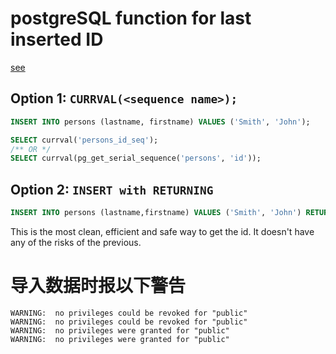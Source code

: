 # postgreSQL function for last inserted ID

[see](http://stackoverflow.com/questions/2944297/postgresql-function-for-last-inserted-id)

## Option 1: `CURRVAL(<sequence name>);`

```sql
INSERT INTO persons (lastname, firstname) VALUES ('Smith', 'John');

SELECT currval('persons_id_seq');
/** OR */
SELECT currval(pg_get_serial_sequence('persons', 'id'));
```

## Option 2:  `INSERT with RETURNING`

```sql
INSERT INTO persons (lastname,firstname) VALUES ('Smith', 'John') RETURNING id;
```

This is the most clean, efficient and safe way to get the id. It doesn't have any of the risks of the previous.

# 导入数据时报以下警告

```
WARNING:  no privileges could be revoked for "public"
WARNING:  no privileges could be revoked for "public"
WARNING:  no privileges were granted for "public"
WARNING:  no privileges were granted for "public"
```

